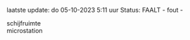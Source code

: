 laatste update: 
do 05-10-2023  5:11   uur 
Status: FAALT - fout - 
<div class="service R">schijfruimte</div><div class="service R">microstation</div>